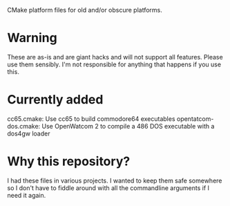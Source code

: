 CMake platform files for old and/or obscure platforms.

# Warning
These are as-is and are giant hacks and will not support all features.
Please use them sensibly. I'm not responsible for anything that happens if you use this.

# Currently added
cc65.cmake: Use cc65 to build commodore64 executables
opentatcom-dos.cmake: Use OpenWatcom 2 to compile a 486 DOS executable with a dos4gw loader

# Why this repository?
I had these files in various projects. I wanted to keep them safe somewhere so I don't have to
fiddle around with all the commandline arguments if I need it again.
